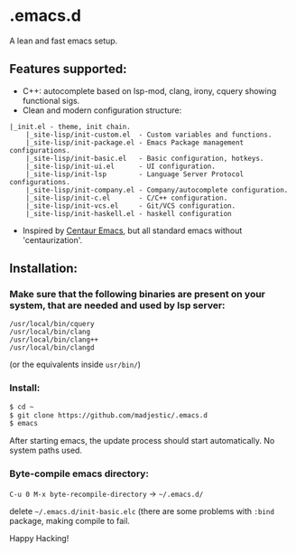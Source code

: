 # .emacs.d
A lean and fast emacs setup.

## Features supported:

* C++: autocomplete based on lsp-mod, clang, irony, cquery showing functional sigs.
* Clean and modern configuration structure:
```
|_init.el - theme, init chain.
	|_site-lisp/init-custom.el  - Custom variables and functions.
	|_site-lisp/init-package.el - Emacs Package management configurations.
	|_site-lisp/init-basic.el   - Basic configuration, hotkeys.
	|_site-lisp/init-ui.el      - UI configuration.
	|_site-lisp/init-lsp        - Language Server Protocol configurations.
	|_site-lisp/init-company.el - Company/autocomplete configuration.
	|_site-lisp/init-c.el       - C/C++ configuration.
	|_site-lisp/init-vcs.el     - Git/VCS configuration.
	|_site-lisp/init-haskell.el - haskell configuration
```
* Inspired by [Centaur Emacs](https://github.com/seagle0128/.emacs.d), but all standard emacs without 'centaurization'.

## Installation:

### Make sure that the following binaries are present on your system, that are needed and used by lsp server:

```
/usr/local/bin/cquery
/usr/local/bin/clang
/usr/local/bin/clang++
/usr/local/bin/clangd
```
(or the equivalents inside `usr/bin/`)

### Install:
```bash
$ cd ~
$ git clone https://github.com/madjestic/.emacs.d
$ emacs
```
After starting emacs, the update process should start automatically. No system paths used.

### Byte-compile emacs directory:
`C-u 0 M-x byte-recompile-directory` -> `~/.emacs.d/`

delete `~/.emacs.d/init-basic.elc` (there are some problems with `:bind` package, making compile to fail.


Happy Hacking!



